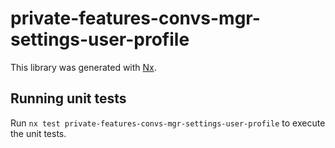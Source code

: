 # private-features-convs-mgr-settings-user-profile

This library was generated with [Nx](https://nx.dev).

## Running unit tests

Run `nx test private-features-convs-mgr-settings-user-profile` to execute the unit tests.
